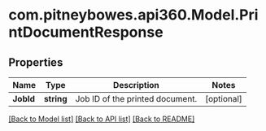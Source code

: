 # com.pitneybowes.api360.Model.PrintDocumentResponse

## Properties

Name | Type | Description | Notes
------------ | ------------- | ------------- | -------------
**JobId** | **string** | Job ID of the printed document. | [optional] 

[[Back to Model list]](../README.md#documentation-for-models) [[Back to API list]](../README.md#documentation-for-api-endpoints) [[Back to README]](../README.md)

